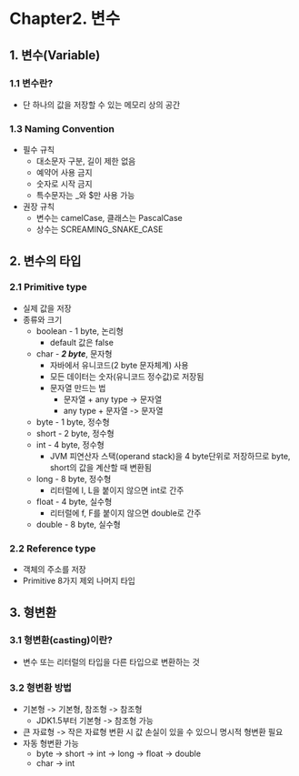 # Chapter2. 변수
## 1. 변수(Variable)
### 1.1 변수란?
* 단 하나의 값을 저장할 수 있는 메모리 상의 공간
### 1.3 Naming Convention
* 필수 규칙
  * 대소문자 구분, 길이 제한 없음
  * 예약어 사용 금지
  * 숫자로 시작 금지
  * 특수문자는 _와 $만 사용 가능
* 권장 규칙
  * 변수는 camelCase, 클래스는 PascalCase
  * 상수는 SCREAMING_SNAKE_CASE
## 2. 변수의 타입
### 2.1 Primitive type
* 실제 값을 저장
* 종류와 크기
  * boolean - 1 byte, 논리형
    * default 값은 false
  * char - ***2 byte***, 문자형
    * 자바에서 유니코드(2 byte 문자체계) 사용
    * 모든 데이터는 숫자(유니코드 정수값)로 저장됨
    * 문자열 만드는 법
      * 문자열 + any type -> 문자열
      * any type + 문자열 -> 문자열
  * byte - 1 byte, 정수형
  * short - 2 byte, 정수형
  * int - 4 byte, 정수형
    * JVM 피연산자 스택(operand stack)을 4 byte단위로 저장하므로 byte, short의 값을 계산할 때 변환됨
  * long - 8 byte, 정수형
    * 리터럴에 l, L을 붙이지 않으면 int로 간주
  * float - 4 byte, 실수형
    * 리터럴에 f, F를 붙이지 않으면 double로 간주
  * double - 8 byte, 실수형
### 2.2 Reference type
* 객체의 주소를 저장
* Primitive 8가지 제외 나머지 타입
## 3. 형변환
### 3.1 형변환(casting)이란?
* 변수 또는 리터럴의 타입을 다른 타입으로 변환하는 것
### 3.2 형변환 방법
* 기본형 -> 기본형, 참조형 -> 참조형
  * JDK1.5부터 기본형 -> 참조형 가능
* 큰 자료형 -> 작은 자료형 변환 시 값 손실이 있을 수 있으니 명시적 형변환 필요
* 자동 형변환 가능
  * byte -> short -> int -> long -> float -> double
  * char -> int
